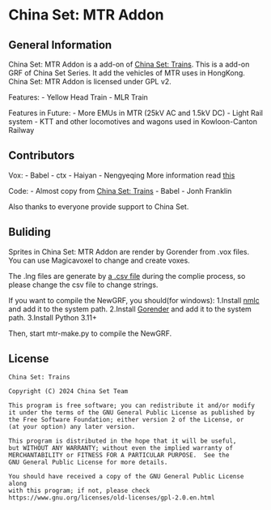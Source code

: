# China Set: MTR Addon

## **General Information**

China Set: MTR Addon is a add-on of [China Set: Trains](https://github.com/OpenTTD-China-Set/China-Set-Trains).
This is a add-on GRF of China Set Series. It add the vehicles of MTR uses in HongKong.
China Set: MTR Addon is licensed under GPL v2.

Features:
	- Yellow Head Train
	- MLR Train

Features in Future:
	- More EMUs in MTR (25kV AC and 1.5kV DC)
	- Light Rail system
	- KTT and other locomotives and wagons used in Kowloon-Canton Railway

## **Contributors**

Vox:
	- Babel
	- ctx
    - Haiyan
    - Nengyeqing
    More information read [this](docs/voxsourse.csv)

Code:
	- Almost copy from [China Set: Trains](https://github.com/OpenTTD-China-Set/China-Set-Trains)
	- Babel
	- Jonh Franklin

Also thanks to everyone provide support to China Set.

## **Buliding**

Sprites in China Set: MTR Addon are render by Gorender from .vox files.
You can use Magicavoxel to change and create voxes.

The .lng files are generate by [a .csv file](./docs/str.CSV) during the complie process, so please change the csv file to change strings.

If you want to compile the NewGRF, you should(for windows):
	1.Install [nmlc](https://www.tt-wiki.net/wiki/NMLTutorial/Installation) and add it to the system path.
	2.Install [Gorender](https://github.com/mattkimber/gorender) and add it to the system path.
	3.Install Python 3.11+

Then, start mtr-make.py to compile the NewGRF.

## **License**

```text
China Set: Trains

Copyright (C) 2024 China Set Team

This program is free software; you can redistribute it and/or modify
it under the terms of the GNU General Public License as published by
the Free Software Foundation; either version 2 of the License, or
(at your option) any later version.

This program is distributed in the hope that it will be useful,
but WITHOUT ANY WARRANTY; without even the implied warranty of
MERCHANTABILITY or FITNESS FOR A PARTICULAR PURPOSE.  See the
GNU General Public License for more details.

You should have received a copy of the GNU General Public License along
with this program; if not, please check
https://www.gnu.org/licenses/old-licenses/gpl-2.0.en.html
```
